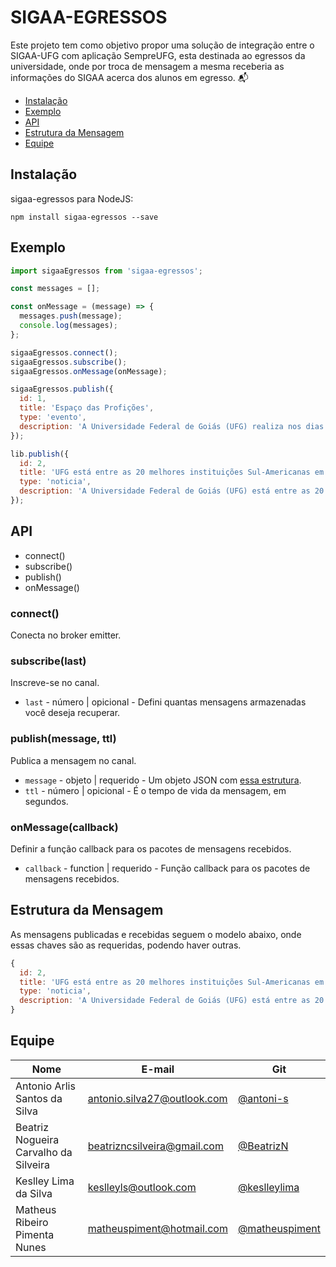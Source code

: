 # SIGAA-EGRESSOS

Este projeto tem como objetivo propor uma solução de integração entre o SIGAA-UFG com aplicação SempreUFG, esta destinada ao egressos da universidade, onde por troca de mensagem  a mesma receberia as informações do SIGAA acerca dos alunos em egresso. :mailbox_with_mail:

* [Instalação](#instalacao)
* [Exemplo](#exemplo)
* [API](#api)
* [Estrutura da Mensagem](#estrutura-da-mensagem)
* [Equipe](#equipe)

## Instalação

sigaa-egressos para NodeJS:

```shell
npm install sigaa-egressos --save
```

## Exemplo

```javascript
import sigaaEgressos from 'sigaa-egressos';

const messages = [];

const onMessage = (message) => {
  messages.push(message);
  console.log(messages);
};

sigaaEgressos.connect();
sigaaEgressos.subscribe();
sigaaEgressos.onMessage(onMessage);

sigaaEgressos.publish({
  id: 1,
  title: 'Espaço das Profições',
  type: 'evento',
  description: 'A Universidade Federal de Goiás (UFG) realiza nos dias 25 e 26 de junho, o Espaço das Profissões 2018, na Regional Goiânia, uma exposição que aproxima os universitários e profissionais da Instituição de estudantes do ensino médio, interessados em ingressar na UFG.',
});

lib.publish({
  id: 2,
  title: 'UFG está entre as 20 melhores instituições Sul-Americanas em Ciências da Terra e Ambientais',
  type: 'noticia',
  description: 'A Universidade Federal de Goiás (UFG) está entre as 20 melhores instituições Sul-Americanas no que diz respeito às produções na área de Ciências da Terra e Ambientais. O ranking é do Nature Index, um banco de dados sobre publicações, autorias e produtividade dos pesquisadores.',
});
```

## API

* connect()
* subscribe()
* publish()
* onMessage()

### connect()

Conecta no broker emitter.

### subscribe(last)

Inscreve-se no canal.

* `last` - número | opicional - Defini quantas mensagens armazenadas você deseja recuperar.

### publish(message, ttl)

Publica a mensagem no canal.

* `message` - objeto | requerido - Um objeto JSON com [essa estrutura](#estrutura-da-mensagem).
* `ttl` - número | opicional - É o tempo de vida da mensagem, em segundos.

### onMessage(callback)

Definir a função callback para os pacotes de mensagens recebidos.

* `callback` - function | requerido - Função callback para os pacotes de mensagens recebidos.

## Estrutura da Mensagem

As mensagens publicadas e recebidas seguem o modelo abaixo, onde essas chaves são as requeridas, podendo haver outras.

```javascript
{
  id: 2,
  title: 'UFG está entre as 20 melhores instituições Sul-Americanas em Ciências da Terra e Ambientais',
  type: 'noticia',
  description: 'A Universidade Federal de Goiás (UFG) está entre as 20 melhores instituições Sul-Americanas no que diz respeito às produções na área de Ciências da Terra e Ambientais. O ranking é do Nature Index, um banco de dados sobre publicações, autorias e produtividade dos pesquisadores.',
}
```

## Equipe

| Nome | E-mail | Git |
|------|--------|-----|
| Antonio Arlis Santos da Silva | antonio.silva27@outlook.com | [@antoni-s](https://github.com/antoni-s) |
| Beatriz Nogueira Carvalho da Silveira | beatrizncsilveira@gmail.com | [@BeatrizN](https://github.com/BeatrizN) |
| Keslley Lima da Silva | keslleyls@outlook.com | [@keslleylima](https://github.com/keslleylima) |
| Matheus Ribeiro Pimenta Nunes | matheuspiment@hotmail.com | [@matheuspiment](https://github.com/matheuspiment) |
